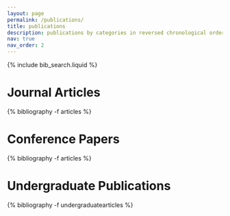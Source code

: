 ```yaml
---
layout: page
permalink: /publications/
title: publications
description: publications by categories in reversed chronological order. generated by jekyll-scholar.
nav: true
nav_order: 2
---
```

<!-- _pages/publications.md -->

<!-- Bibsearch Feature -->

{% include bib_search.liquid %}

<div class="publications">

<h1>Journal Articles</h1>
{% bibliography -f articles %}

<h1>Conference Papers</h1>
{% bibliography -f articles %}

<h1>Undergraduate Publications</h1>
{% bibliography -f undergraduatearticles %}

